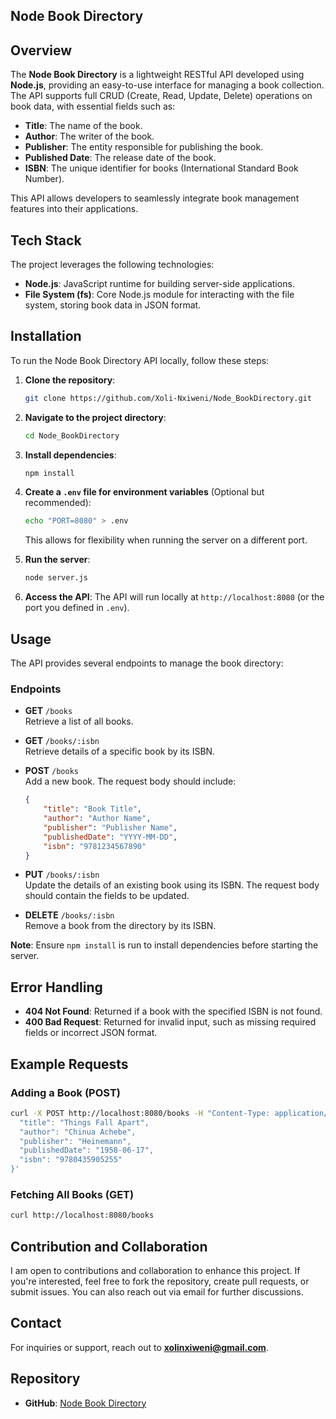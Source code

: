 ## Node Book Directory

## Overview
The **Node Book Directory** is a lightweight RESTful API developed using **Node.js**, providing an easy-to-use interface for managing a book collection. The API supports full CRUD (Create, Read, Update, Delete) operations on book data, with essential fields such as:

- **Title**: The name of the book.
- **Author**: The writer of the book.
- **Publisher**: The entity responsible for publishing the book.
- **Published Date**: The release date of the book.
- **ISBN**: The unique identifier for books (International Standard Book Number).

This API allows developers to seamlessly integrate book management features into their applications.

## Tech Stack
The project leverages the following technologies:

- **Node.js**: JavaScript runtime for building server-side applications.
- **File System (fs)**: Core Node.js module for interacting with the file system, storing book data in JSON format.

## Installation
To run the Node Book Directory API locally, follow these steps:

1. **Clone the repository**:
   ```bash
   git clone https://github.com/Xoli-Nxiweni/Node_BookDirectory.git
   ```

2. **Navigate to the project directory**:
   ```bash
   cd Node_BookDirectory
   ```

3. **Install dependencies**:
   ```bash
   npm install
   ```

4. **Create a `.env` file for environment variables** (Optional but recommended):
   ```bash
   echo "PORT=8080" > .env
   ```
   This allows for flexibility when running the server on a different port.

5. **Run the server**:
   ```bash
   node server.js
   ```

6. **Access the API**:
   The API will run locally at `http://localhost:8080` (or the port you defined in `.env`).

## Usage
The API provides several endpoints to manage the book directory:

### Endpoints

- **GET** `/books`  
  Retrieve a list of all books.

- **GET** `/books/:isbn`  
  Retrieve details of a specific book by its ISBN.

- **POST** `/books`  
  Add a new book. The request body should include:
  ```json
  {
      "title": "Book Title",
      "author": "Author Name",
      "publisher": "Publisher Name",
      "publishedDate": "YYYY-MM-DD",
      "isbn": "9781234567890"
  }
  ```

- **PUT** `/books/:isbn`  
  Update the details of an existing book using its ISBN. The request body should contain the fields to be updated.

- **DELETE** `/books/:isbn`  
  Remove a book from the directory by its ISBN.

**Note**: Ensure `npm install` is run to install dependencies before starting the server.

## Error Handling
- **404 Not Found**: Returned if a book with the specified ISBN is not found.
- **400 Bad Request**: Returned for invalid input, such as missing required fields or incorrect JSON format.

## Example Requests

### Adding a Book (POST)
```bash
curl -X POST http://localhost:8080/books -H "Content-Type: application/json" -d '{
  "title": "Things Fall Apart",
  "author": "Chinua Achebe",
  "publisher": "Heinemann",
  "publishedDate": "1958-06-17",
  "isbn": "9780435905255"
}'
```

### Fetching All Books (GET)
```bash
curl http://localhost:8080/books
```

## Contribution and Collaboration
I am open to contributions and collaboration to enhance this project. If you're interested, feel free to fork the repository, create pull requests, or submit issues. You can also reach out via email for further discussions.

## Contact
For inquiries or support, reach out to **xolinxiweni@gmail.com**.

## Repository
- **GitHub**: [Node Book Directory](https://github.com/Xoli-Nxiweni/Node_BookDirectory.git)
```
